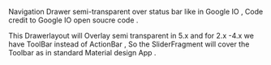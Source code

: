 Navigation Drawer semi-transparent over status bar like in Google IO ,
Code credit to Google IO open soucre code .

This Drawerlayout will Overlay semi transparent in 5.x and for 2.x -4.x we have ToolBar instead of ActionBar , So the SliderFragment will cover the Toolbar as in standard Material design App .

